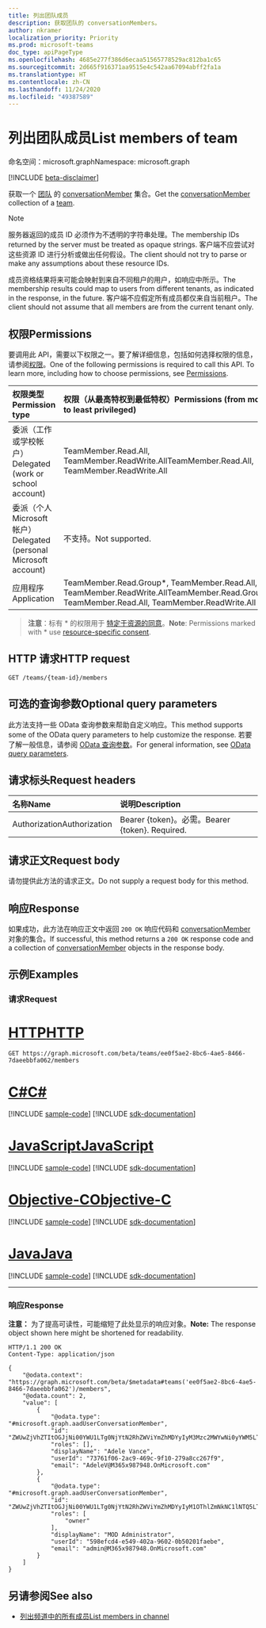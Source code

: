 ```yaml
---
title: 列出团队成员
description: 获取团队的 conversationMembers。
author: nkramer
localization_priority: Priority
ms.prod: microsoft-teams
doc_type: apiPageType
ms.openlocfilehash: 4685e277f386d6ecaa51565778529ac812ba1c65
ms.sourcegitcommit: 2d665f916371aa9515e4c542aa67094abff2fa1a
ms.translationtype: HT
ms.contentlocale: zh-CN
ms.lasthandoff: 11/24/2020
ms.locfileid: "49387589"
---
```

# <a name="list-members-of-team"></a><span data-ttu-id="3ab69-103">列出团队成员</span><span class="sxs-lookup"><span data-stu-id="3ab69-103">List members of team</span></span>
<span data-ttu-id="3ab69-104">命名空间：microsoft.graph</span><span class="sxs-lookup"><span data-stu-id="3ab69-104">Namespace: microsoft.graph</span></span>

[!INCLUDE [beta-disclaimer](../../includes/beta-disclaimer.md)]

<span data-ttu-id="3ab69-105">获取一个 [团队](../resources/team.md) 的 [conversationMember](../resources/conversationmember.md) 集合。</span><span class="sxs-lookup"><span data-stu-id="3ab69-105">Get the [conversationMember](../resources/conversationmember.md) collection of a [team](../resources/team.md).</span></span>

> [!NOTE]
> <span data-ttu-id="3ab69-106">服务器返回的成员 ID 必须作为不透明的字符串处理。</span><span class="sxs-lookup"><span data-stu-id="3ab69-106">The membership IDs returned by the server must be treated as opaque strings.</span></span> <span data-ttu-id="3ab69-107">客户端不应尝试对这些资源 ID 进行分析或做出任何假设。</span><span class="sxs-lookup"><span data-stu-id="3ab69-107">The client should not try to parse or make any assumptions about these resource IDs.</span></span>
>
> <span data-ttu-id="3ab69-108">成员资格结果将来可能会映射到来自不同租户的用户，如响应中所示。</span><span class="sxs-lookup"><span data-stu-id="3ab69-108">The membership results could map to users from different tenants, as indicated in the response, in the future.</span></span> <span data-ttu-id="3ab69-109">客户端不应假定所有成员都仅来自当前租户。</span><span class="sxs-lookup"><span data-stu-id="3ab69-109">The client should not assume that all members are from the current tenant only.</span></span>

## <a name="permissions"></a><span data-ttu-id="3ab69-110">权限</span><span class="sxs-lookup"><span data-stu-id="3ab69-110">Permissions</span></span>
<span data-ttu-id="3ab69-p103">要调用此 API，需要以下权限之一。要了解详细信息，包括如何选择权限的信息，请参阅[权限](/graph/permissions-reference)。</span><span class="sxs-lookup"><span data-stu-id="3ab69-p103">One of the following permissions is required to call this API. To learn more, including how to choose permissions, see [Permissions](/graph/permissions-reference).</span></span>

|<span data-ttu-id="3ab69-113">权限类型</span><span class="sxs-lookup"><span data-stu-id="3ab69-113">Permission type</span></span>|<span data-ttu-id="3ab69-114">权限（从最高特权到最低特权）</span><span class="sxs-lookup"><span data-stu-id="3ab69-114">Permissions (from most to least privileged)</span></span>|
|:---|:---|
|<span data-ttu-id="3ab69-115">委派（工作或学校帐户）</span><span class="sxs-lookup"><span data-stu-id="3ab69-115">Delegated (work or school account)</span></span>| <span data-ttu-id="3ab69-116">TeamMember.Read.All, TeamMember.ReadWrite.All</span><span class="sxs-lookup"><span data-stu-id="3ab69-116">TeamMember.Read.All, TeamMember.ReadWrite.All</span></span> |
|<span data-ttu-id="3ab69-117">委派（个人 Microsoft 帐户）</span><span class="sxs-lookup"><span data-stu-id="3ab69-117">Delegated (personal Microsoft account)</span></span> | <span data-ttu-id="3ab69-118">不支持。</span><span class="sxs-lookup"><span data-stu-id="3ab69-118">Not supported.</span></span>    |
|<span data-ttu-id="3ab69-119">应用程序</span><span class="sxs-lookup"><span data-stu-id="3ab69-119">Application</span></span>| <span data-ttu-id="3ab69-120">TeamMember.Read.Group\*, TeamMember.Read.All, TeamMember.ReadWrite.All</span><span class="sxs-lookup"><span data-stu-id="3ab69-120">TeamMember.Read.Group\*, TeamMember.Read.All, TeamMember.ReadWrite.All</span></span> |

> <span data-ttu-id="3ab69-121">**注意**：标有 \* 的权限用于 [特定于资源的同意]( https://aka.ms/teams-rsc)。</span><span class="sxs-lookup"><span data-stu-id="3ab69-121">**Note**: Permissions marked with \* use [resource-specific consent]( https://aka.ms/teams-rsc).</span></span>

## <a name="http-request"></a><span data-ttu-id="3ab69-122">HTTP 请求</span><span class="sxs-lookup"><span data-stu-id="3ab69-122">HTTP request</span></span>

<!-- {
  "blockType": "ignored"
}
-->
``` http
GET /teams/{team-id}/members
```

## <a name="optional-query-parameters"></a><span data-ttu-id="3ab69-123">可选的查询参数</span><span class="sxs-lookup"><span data-stu-id="3ab69-123">Optional query parameters</span></span>
<span data-ttu-id="3ab69-124">此方法支持一些 OData 查询参数来帮助自定义响应。</span><span class="sxs-lookup"><span data-stu-id="3ab69-124">This method supports some of the OData query parameters to help customize the response.</span></span> <span data-ttu-id="3ab69-125">若要了解一般信息，请参阅 [OData 查询参数](/graph/query-parameters)。</span><span class="sxs-lookup"><span data-stu-id="3ab69-125">For general information, see [OData query parameters](/graph/query-parameters).</span></span>

## <a name="request-headers"></a><span data-ttu-id="3ab69-126">请求标头</span><span class="sxs-lookup"><span data-stu-id="3ab69-126">Request headers</span></span>
|<span data-ttu-id="3ab69-127">名称</span><span class="sxs-lookup"><span data-stu-id="3ab69-127">Name</span></span>|<span data-ttu-id="3ab69-128">说明</span><span class="sxs-lookup"><span data-stu-id="3ab69-128">Description</span></span>|
|:---|:---|
|<span data-ttu-id="3ab69-129">Authorization</span><span class="sxs-lookup"><span data-stu-id="3ab69-129">Authorization</span></span>|<span data-ttu-id="3ab69-p105">Bearer {token}。必需。</span><span class="sxs-lookup"><span data-stu-id="3ab69-p105">Bearer {token}. Required.</span></span>|

## <a name="request-body"></a><span data-ttu-id="3ab69-132">请求正文</span><span class="sxs-lookup"><span data-stu-id="3ab69-132">Request body</span></span>
<span data-ttu-id="3ab69-133">请勿提供此方法的请求正文。</span><span class="sxs-lookup"><span data-stu-id="3ab69-133">Do not supply a request body for this method.</span></span>

## <a name="response"></a><span data-ttu-id="3ab69-134">响应</span><span class="sxs-lookup"><span data-stu-id="3ab69-134">Response</span></span>

<span data-ttu-id="3ab69-135">如果成功，此方法在响应正文中返回 `200 OK` 响应代码和 [conversationMember](../resources/conversationmember.md) 对象的集合。</span><span class="sxs-lookup"><span data-stu-id="3ab69-135">If successful, this method returns a `200 OK` response code and a collection of [conversationMember](../resources/conversationmember.md) objects in the response body.</span></span>

## <a name="examples"></a><span data-ttu-id="3ab69-136">示例</span><span class="sxs-lookup"><span data-stu-id="3ab69-136">Examples</span></span>

### <a name="request"></a><span data-ttu-id="3ab69-137">请求</span><span class="sxs-lookup"><span data-stu-id="3ab69-137">Request</span></span>

# <a name="http"></a>[<span data-ttu-id="3ab69-138">HTTP</span><span class="sxs-lookup"><span data-stu-id="3ab69-138">HTTP</span></span>](#tab/http)
<!-- {
  "blockType": "request",
  "name": "get_conversationmember"
}
-->
``` http
GET https://graph.microsoft.com/beta/teams/ee0f5ae2-8bc6-4ae5-8466-7daeebbfa062/members
```
# <a name="c"></a>[<span data-ttu-id="3ab69-139">C#</span><span class="sxs-lookup"><span data-stu-id="3ab69-139">C#</span></span>](#tab/csharp)
[!INCLUDE [sample-code](../includes/snippets/csharp/get-conversationmember-csharp-snippets.md)]
[!INCLUDE [sdk-documentation](../includes/snippets/snippets-sdk-documentation-link.md)]

# <a name="javascript"></a>[<span data-ttu-id="3ab69-140">JavaScript</span><span class="sxs-lookup"><span data-stu-id="3ab69-140">JavaScript</span></span>](#tab/javascript)
[!INCLUDE [sample-code](../includes/snippets/javascript/get-conversationmember-javascript-snippets.md)]
[!INCLUDE [sdk-documentation](../includes/snippets/snippets-sdk-documentation-link.md)]

# <a name="objective-c"></a>[<span data-ttu-id="3ab69-141">Objective-C</span><span class="sxs-lookup"><span data-stu-id="3ab69-141">Objective-C</span></span>](#tab/objc)
[!INCLUDE [sample-code](../includes/snippets/objc/get-conversationmember-objc-snippets.md)]
[!INCLUDE [sdk-documentation](../includes/snippets/snippets-sdk-documentation-link.md)]

# <a name="java"></a>[<span data-ttu-id="3ab69-142">Java</span><span class="sxs-lookup"><span data-stu-id="3ab69-142">Java</span></span>](#tab/java)
[!INCLUDE [sample-code](../includes/snippets/java/get-conversationmember-java-snippets.md)]
[!INCLUDE [sdk-documentation](../includes/snippets/snippets-sdk-documentation-link.md)]

---



### <a name="response"></a><span data-ttu-id="3ab69-143">响应</span><span class="sxs-lookup"><span data-stu-id="3ab69-143">Response</span></span>
<span data-ttu-id="3ab69-144">**注意：** 为了提高可读性，可能缩短了此处显示的响应对象。</span><span class="sxs-lookup"><span data-stu-id="3ab69-144">**Note:** The response object shown here might be shortened for readability.</span></span>
<!-- {
  "blockType": "response",
  "truncated": true,
  "name": "get_conversationmember",
  "@odata.type": "collection(microsoft.graph.aadUserConversationMember)"
}
-->
``` http
HTTP/1.1 200 OK
Content-Type: application/json

{
    "@odata.context": "https://graph.microsoft.com/beta/$metadata#teams('ee0f5ae2-8bc6-4ae5-8466-7daeebbfa062')/members",
    "@odata.count": 2,
    "value": [
        {
            "@odata.type": "#microsoft.graph.aadUserConversationMember",
            "id": "ZWUwZjVhZTItOGJjNi00YWU1LTg0NjYtN2RhZWViYmZhMDYyIyM3Mzc2MWYwNi0yYWM5LTQ2OWMtOWYxMC0yNzlhOGNjMjY3Zjk=",
            "roles": [],
            "displayName": "Adele Vance",
            "userId": "73761f06-2ac9-469c-9f10-279a8cc267f9",
            "email": "AdeleV@M365x987948.OnMicrosoft.com"
        },
        {
            "@odata.type": "#microsoft.graph.aadUserConversationMember",
            "id": "ZWUwZjVhZTItOGJjNi00YWU1LTg0NjYtN2RhZWViYmZhMDYyIyM1OThlZmNkNC1lNTQ5LTQwMmEtOTYwMi0wYjUwMjAxZmFlYmU=",
            "roles": [
                "owner"
            ],
            "displayName": "MOD Administrator",
            "userId": "598efcd4-e549-402a-9602-0b50201faebe",
            "email": "admin@M365x987948.OnMicrosoft.com"
        }
    ]
}
```

## <a name="see-also"></a><span data-ttu-id="3ab69-145">另请参阅</span><span class="sxs-lookup"><span data-stu-id="3ab69-145">See also</span></span>

- [<span data-ttu-id="3ab69-146">列出频道中的所有成员</span><span class="sxs-lookup"><span data-stu-id="3ab69-146">List members in channel</span></span>](channel-list-members.md)
